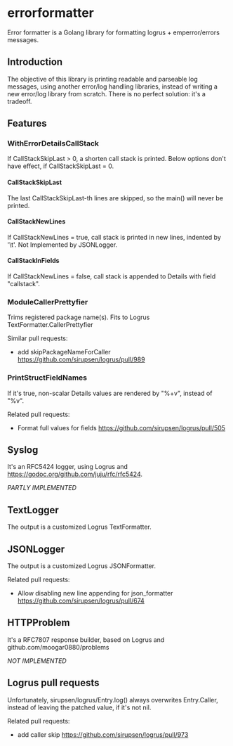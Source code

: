 # errorformatter

Error formatter is a Golang library for formatting logrus + emperror/errors messages.

## Introduction

The objective of this library is printing readable and parseable log messages, using another error/log handling libraries, instead of writing a new error/log library from scratch. There is no perfect solution: it's a tradeoff.

## Features

### WithErrorDetailsCallStack

If CallStackSkipLast > 0, a shorten call stack is printed. Below options don't have effect, if CallStackSkipLast = 0.

#### CallStackSkipLast

The last CallStackSkipLast-th lines are skipped, so the main() will never be printed.

#### CallStackNewLines

If CallStackNewLines = true, call stack is printed in new lines, indented by '\t'. Not Implemented by JSONLogger.

#### CallStackInFields

If CallStackNewLines = false, call stack is appended to Details with field "callstack".

### ModuleCallerPrettyfier

Trims registered package name(s). Fits to Logrus TextFormatter.CallerPrettyfier

Similar pull requests:

* add skipPackageNameForCaller <https://github.com/sirupsen/logrus/pull/989>

### PrintStructFieldNames

If it's true, non-scalar Details values are rendered by "%+v", instead of "%v".

Related pull requests:

* Format full values for fields <https://github.com/sirupsen/logrus/pull/505>

## Syslog

It's an RFC5424 logger, using Logrus and <https://godoc.org/github.com/juju/rfc/rfc5424>.

*PARTLY IMPLEMENTED*

## TextLogger

The output is a customized Logrus TextFormatter.

## JSONLogger

The output is a customized Logrus JSONFormatter.

Related pull requests:

* Allow disabling new line appending for json_formatter <https://github.com/sirupsen/logrus/pull/674>

## HTTPProblem

It's a RFC7807 response builder, based on Logrus and github.com/moogar0880/problems

*NOT IMPLEMENTED*

## Logrus pull requests

Unfortunately, sirupsen/logrus/Entry.log() always overwrites Entry.Caller, instead of leaving the patched value, if it's not nil.

Related pull requests:

* add caller skip <https://github.com/sirupsen/logrus/pull/973>
